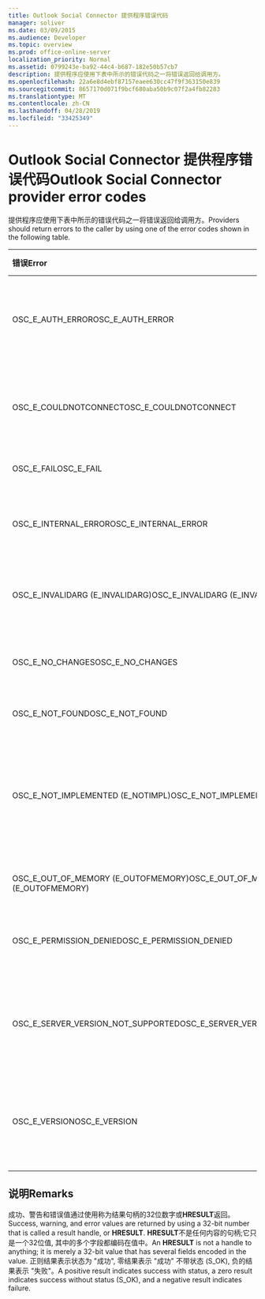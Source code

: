 ```yaml
---
title: Outlook Social Connector 提供程序错误代码
manager: soliver
ms.date: 03/09/2015
ms.audience: Developer
ms.topic: overview
ms.prod: office-online-server
localization_priority: Normal
ms.assetid: 0799243e-ba92-44c4-b687-182e50b57cb7
description: 提供程序应使用下表中所示的错误代码之一将错误返回给调用方。
ms.openlocfilehash: 22a6e8d4ebf87157eaee630cc47f9f363150e839
ms.sourcegitcommit: 8657170d071f9bcf680aba50b9c07f2a4fb82283
ms.translationtype: MT
ms.contentlocale: zh-CN
ms.lasthandoff: 04/28/2019
ms.locfileid: "33425349"
---
```

# <a name="outlook-social-connector-provider-error-codes"></a><span data-ttu-id="b2936-103">Outlook Social Connector 提供程序错误代码</span><span class="sxs-lookup"><span data-stu-id="b2936-103">Outlook Social Connector provider error codes</span></span>

<span data-ttu-id="b2936-104">提供程序应使用下表中所示的错误代码之一将错误返回给调用方。</span><span class="sxs-lookup"><span data-stu-id="b2936-104">Providers should return errors to the caller by using one of the error codes shown in the following table.</span></span> 
  
|<span data-ttu-id="b2936-105">**错误**</span><span class="sxs-lookup"><span data-stu-id="b2936-105">**Error**</span></span>|<span data-ttu-id="b2936-106">**错误代码 (十六进制)**</span><span class="sxs-lookup"><span data-stu-id="b2936-106">**Error code (hexadecimal)**</span></span>|<span data-ttu-id="b2936-107">**说明**</span><span class="sxs-lookup"><span data-stu-id="b2936-107">**Description**</span></span>|
|:-----|:-----|:-----|
|<span data-ttu-id="b2936-108">OSC_E_AUTH_ERROR</span><span class="sxs-lookup"><span data-stu-id="b2936-108">OSC_E_AUTH_ERROR</span></span>  <br/> |<span data-ttu-id="b2936-109">0x80041404</span><span class="sxs-lookup"><span data-stu-id="b2936-109">0x80041404</span></span>  <br/> |<span data-ttu-id="b2936-110">社交网络网站的网络上的身份验证失败。</span><span class="sxs-lookup"><span data-stu-id="b2936-110">Authentication failed on the network of the social network site.</span></span>  <br/> |
|<span data-ttu-id="b2936-111">OSC_E_COULDNOTCONNECT</span><span class="sxs-lookup"><span data-stu-id="b2936-111">OSC_E_COULDNOTCONNECT</span></span>  <br/> |<span data-ttu-id="b2936-112">0x80041402</span><span class="sxs-lookup"><span data-stu-id="b2936-112">0x80041402</span></span>  <br/> |<span data-ttu-id="b2936-113">没有可用于连接到社交网络网站的连接。</span><span class="sxs-lookup"><span data-stu-id="b2936-113">No connection is available to connect to the social network site.</span></span>  <br/> |
|<span data-ttu-id="b2936-114">OSC_E_FAIL</span><span class="sxs-lookup"><span data-stu-id="b2936-114">OSC_E_FAIL</span></span>  <br/> |<span data-ttu-id="b2936-115">0x80004005</span><span class="sxs-lookup"><span data-stu-id="b2936-115">0x80004005</span></span>  <br/> |<span data-ttu-id="b2936-116">常规失败错误。</span><span class="sxs-lookup"><span data-stu-id="b2936-116">General failure error.</span></span>  <br/> |
|<span data-ttu-id="b2936-117">OSC_E_INTERNAL_ERROR</span><span class="sxs-lookup"><span data-stu-id="b2936-117">OSC_E_INTERNAL_ERROR</span></span>  <br/> |<span data-ttu-id="b2936-118">0x80041400</span><span class="sxs-lookup"><span data-stu-id="b2936-118">0x80041400</span></span>  <br/> |<span data-ttu-id="b2936-119">由于操作无效而发生内部错误。</span><span class="sxs-lookup"><span data-stu-id="b2936-119">An internal error occurred because of an invalid operation.</span></span>  <br/> |
|<span data-ttu-id="b2936-120">OSC_E_INVALIDARG (E_INVALIDARG)</span><span class="sxs-lookup"><span data-stu-id="b2936-120">OSC_E_INVALIDARG (E_INVALIDARG)</span></span>  <br/> |<span data-ttu-id="b2936-121">0x80070057</span><span class="sxs-lookup"><span data-stu-id="b2936-121">0x80070057</span></span>  <br/> |<span data-ttu-id="b2936-122">传递给函数的参数无效。</span><span class="sxs-lookup"><span data-stu-id="b2936-122">An invalid argument was passed to a function.</span></span>  <br/> |
|<span data-ttu-id="b2936-123">OSC_E_NO_CHANGES</span><span class="sxs-lookup"><span data-stu-id="b2936-123">OSC_E_NO_CHANGES</span></span>  <br/> |<span data-ttu-id="b2936-124">0x80041406</span><span class="sxs-lookup"><span data-stu-id="b2936-124">0x80041406</span></span>  <br/> |<span data-ttu-id="b2936-125">自上次同步以来未发生任何更改。</span><span class="sxs-lookup"><span data-stu-id="b2936-125">No changes have occurred since the last synchronization.</span></span>  <br/> |
|<span data-ttu-id="b2936-126">OSC_E_NOT_FOUND</span><span class="sxs-lookup"><span data-stu-id="b2936-126">OSC_E_NOT_FOUND</span></span>  <br/> |<span data-ttu-id="b2936-127">0x80041405</span><span class="sxs-lookup"><span data-stu-id="b2936-127">0x80041405</span></span>  <br/> |<span data-ttu-id="b2936-128">找不到资源。</span><span class="sxs-lookup"><span data-stu-id="b2936-128">A resource cannot be found.</span></span>  <br/> |
|<span data-ttu-id="b2936-129">OSC_E_NOT_IMPLEMENTED (E_NOTIMPL)</span><span class="sxs-lookup"><span data-stu-id="b2936-129">OSC_E_NOT_IMPLEMENTED (E_NOTIMPL)</span></span>  <br/> |<span data-ttu-id="b2936-130">0x80004001</span><span class="sxs-lookup"><span data-stu-id="b2936-130">0x80004001</span></span>  <br/> |<span data-ttu-id="b2936-131">对社交网络网站的请求是有效的, 但尚未由社交网络网站实现。</span><span class="sxs-lookup"><span data-stu-id="b2936-131">The request to the social network site is valid but has not been implemented by the social network site.</span></span>  <br/> |
|<span data-ttu-id="b2936-132">OSC_E_OUT_OF_MEMORY (E_OUTOFMEMORY)</span><span class="sxs-lookup"><span data-stu-id="b2936-132">OSC_E_OUT_OF_MEMORY (E_OUTOFMEMORY)</span></span>  <br/> |<span data-ttu-id="b2936-133">0x8007000E</span><span class="sxs-lookup"><span data-stu-id="b2936-133">0x8007000E</span></span>  <br/> |<span data-ttu-id="b2936-134">发生内存不足错误。</span><span class="sxs-lookup"><span data-stu-id="b2936-134">An out-of-memory error occurred.</span></span>  <br/> |
|<span data-ttu-id="b2936-135">OSC_E_PERMISSION_DENIED</span><span class="sxs-lookup"><span data-stu-id="b2936-135">OSC_E_PERMISSION_DENIED</span></span>  <br/> |<span data-ttu-id="b2936-136">0x80041403</span><span class="sxs-lookup"><span data-stu-id="b2936-136">0x80041403</span></span>  <br/> |<span data-ttu-id="b2936-137">对资源的 .osc 提供程序拒绝的权限。</span><span class="sxs-lookup"><span data-stu-id="b2936-137">The OSC provider denied permission for the resource.</span></span>  <br/> |
|<span data-ttu-id="b2936-138">OSC_E_SERVER_VERSION_NOT_SUPPORTED</span><span class="sxs-lookup"><span data-stu-id="b2936-138">OSC_E_SERVER_VERSION_NOT_SUPPORTED</span></span>  <br/> |<span data-ttu-id="b2936-139">0x80041406</span><span class="sxs-lookup"><span data-stu-id="b2936-139">0x80041406</span></span>  <br/> |<span data-ttu-id="b2936-140">不支持用于配置社交网络帐户的服务器版本。</span><span class="sxs-lookup"><span data-stu-id="b2936-140">The version of the server to configure the social network account is not supported.</span></span>  <br/> |
|<span data-ttu-id="b2936-141">OSC_E_VERSION</span><span class="sxs-lookup"><span data-stu-id="b2936-141">OSC_E_VERSION</span></span>  <br/> |<span data-ttu-id="b2936-142">0x80041401</span><span class="sxs-lookup"><span data-stu-id="b2936-142">0x80041401</span></span>  <br/> |<span data-ttu-id="b2936-143">提供程序不支持此版本的 .osc 提供程序扩展性。</span><span class="sxs-lookup"><span data-stu-id="b2936-143">The provider does not support this version of OSC provider extensibility.</span></span>  <br/> |
   
## <a name="remarks"></a><span data-ttu-id="b2936-144">说明</span><span class="sxs-lookup"><span data-stu-id="b2936-144">Remarks</span></span>

<span data-ttu-id="b2936-145">成功、警告和错误值通过使用称为结果句柄的32位数字或**HRESULT**返回。</span><span class="sxs-lookup"><span data-stu-id="b2936-145">Success, warning, and error values are returned by using a 32-bit number that is called a result handle, or **HRESULT**.</span></span> <span data-ttu-id="b2936-146">**HRESULT**不是任何内容的句柄;它只是一个32位值, 其中的多个字段都编码在值中。</span><span class="sxs-lookup"><span data-stu-id="b2936-146">An **HRESULT** is not a handle to anything; it is merely a 32-bit value that has several fields encoded in the value.</span></span> <span data-ttu-id="b2936-147">正则结果表示状态为 "成功", 零结果表示 "成功" 不带状态 (S_OK), 负的结果表示 "失败"。</span><span class="sxs-lookup"><span data-stu-id="b2936-147">A positive result indicates success with status, a zero result indicates success without status (S_OK), and a negative result indicates failure.</span></span> 
  

